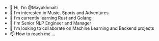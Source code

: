 - 👋 Hi, I’m @Mayukhmaiti
- 👀 I’m interested in Music, Sports and Adventures
- 🌱 I’m currently learning Rust and Golang
- 🌱 I'm Senior NLP Engineer and Manager
- 💞️ I’m looking to collaborate on Machine Learning and Backend projects
- 📫 How to reach me ...

<!---
Mayukhmaity/Mayukhmaity is a ✨ special ✨ repository because its `README.md` (this file) appears on your GitHub profile.
You can click the Preview link to take a look at your changes.
--->

